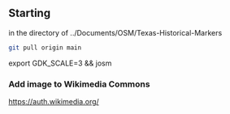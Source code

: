 ## Starting

in the directory of ../Documents/OSM/Texas-Historical-Markers

```bash
git pull origin main
```

export GDK_SCALE=3 && josm

### Add image to Wikimedia Commons

https://auth.wikimedia.org/

